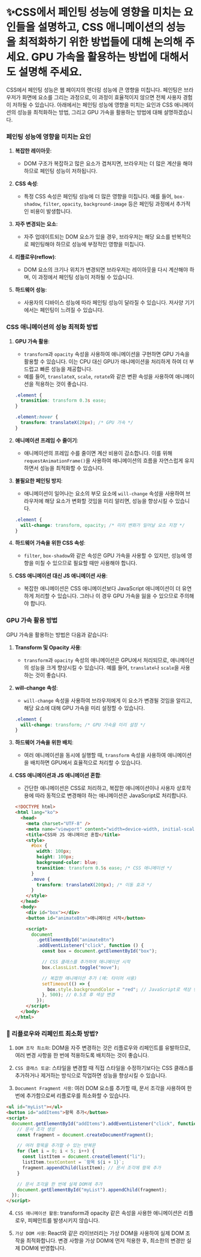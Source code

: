# ✨CSS에서 페인팅 성능에 영향을 미치는 요인들을 설명하고, CSS 애니메이션의 성능을 최적화하기 위한 방법들에 대해 논의해 주세요. GPU 가속을 활용하는 방법에 대해서도 설명해 주세요.

CSS에서 페인팅 성능은 웹 페이지의 렌더링 성능에 큰 영향을 미칩니다. 페인팅은 브라우저가 화면에 요소를 그리는 과정으로, 이 과정이 효율적이지 않으면 전체 사용자 경험이 저하될 수 있습니다. 아래에서는 페인팅 성능에 영향을 미치는 요인과 CSS 애니메이션의 성능을 최적화하는 방법, 그리고 GPU 가속을 활용하는 방법에 대해 설명하겠습니다.

### 페인팅 성능에 영향을 미치는 요인

1. **복잡한 레이아웃**:

   - DOM 구조가 복잡하고 많은 요소가 겹쳐지면, 브라우저는 더 많은 계산을 해야 하므로 페인팅 성능이 저하됩니다.

2. **CSS 속성**:

   - 특정 CSS 속성은 페인팅 성능에 더 많은 영향을 미칩니다. 예를 들어, `box-shadow`, `filter`, `opacity`, `background-image` 등은 페인팅 과정에서 추가적인 비용이 발생합니다.

3. **자주 변경되는 요소**:

   - 자주 업데이트되는 DOM 요소가 있을 경우, 브라우저는 해당 요소를 반복적으로 페인팅해야 하므로 성능에 부정적인 영향을 미칩니다.

4. **리플로우(reflow)**:

   - DOM 요소의 크기나 위치가 변경되면 브라우저는 레이아웃을 다시 계산해야 하며, 이 과정에서 페인팅 성능이 저하될 수 있습니다.

5. **하드웨어 성능**:
   - 사용자의 디바이스 성능에 따라 페인팅 성능이 달라질 수 있습니다. 저사양 기기에서는 페인팅이 느려질 수 있습니다.

### CSS 애니메이션의 성능 최적화 방법

1. **GPU 가속 활용**:

   - `transform`과 `opacity` 속성을 사용하여 애니메이션을 구현하면 GPU 가속을 활용할 수 있습니다. 이는 CPU 대신 GPU가 애니메이션을 처리하게 하여 더 부드럽고 빠른 성능을 제공합니다.
   - 예를 들어, `translateX`, `scale`, `rotate`와 같은 변환 속성을 사용하여 애니메이션을 적용하는 것이 좋습니다.

   ```css
   .element {
     transition: transform 0.3s ease;
   }

   .element:hover {
     transform: translateX(20px); /* GPU 가속 */
   }
   ```

2. **애니메이션 프레임 수 줄이기**:

   - 애니메이션의 프레임 수를 줄이면 계산 비용이 감소합니다. 이를 위해 `requestAnimationFrame()`을 사용하여 애니메이션의 흐름을 자연스럽게 유지하면서 성능을 최적화할 수 있습니다.

3. **불필요한 페인팅 방지**:

   - 애니메이션이 일어나는 요소의 부모 요소에 `will-change` 속성을 사용하여 브라우저에 해당 요소가 변화할 것임을 미리 알리면, 성능을 향상시킬 수 있습니다.

   ```css
   .element {
     will-change: transform, opacity; /* 미리 변화가 일어날 요소 지정 */
   }
   ```

4. **하드웨어 가속을 위한 CSS 속성**:

   - `filter`, `box-shadow`와 같은 속성은 GPU 가속을 사용할 수 있지만, 성능에 영향을 미칠 수 있으므로 필요할 때만 사용해야 합니다.

5. **CSS 애니메이션 대신 JS 애니메이션 사용**:
   - 복잡한 애니메이션은 CSS 애니메이션보다 JavaScript 애니메이션이 더 유연하게 처리할 수 있습니다. 그러나 이 경우 GPU 가속을 잃을 수 있으므로 주의해야 합니다.

### GPU 가속 활용 방법

GPU 가속을 활용하는 방법은 다음과 같습니다:

1. **Transform 및 Opacity 사용**:

   - `transform`과 `opacity` 속성의 애니메이션은 GPU에서 처리되므로, 애니메이션의 성능을 크게 향상시킬 수 있습니다. 예를 들어, `translate`나 `scale`을 사용하는 것이 좋습니다.

2. **will-change 속성**:

   - `will-change` 속성을 사용하여 브라우저에게 이 요소가 변경될 것임을 알리고, 해당 요소에 대해 GPU 가속을 미리 설정할 수 있습니다.

   ```css
   .element {
     will-change: transform; /* GPU 가속을 미리 설정 */
   }
   ```

3. **하드웨어 가속을 위한 배치**:

   - 여러 애니메이션을 동시에 실행할 때, `transform` 속성을 사용하여 애니메이션을 배치하면 GPU에서 효율적으로 처리할 수 있습니다.

4. **CSS 애니메이션과 JS 애니메이션 혼합**:

   - 간단한 애니메이션은 CSS로 처리하고, 복잡한 애니메이션이나 사용자 상호작용에 따라 동적으로 변경해야 하는 애니메이션은 JavaScript로 처리합니다.

   ```html
   <!DOCTYPE html>
   <html lang="ko">
     <head>
       <meta charset="UTF-8" />
       <meta name="viewport" content="width=device-width, initial-scale=1.0" />
       <title>CSS와 JS 애니메이션 혼합</title>
       <style>
         #box {
           width: 100px;
           height: 100px;
           background-color: blue;
           transition: transform 0.5s ease; /* CSS 애니메이션 */
         }
         .move {
           transform: translateX(200px); /* 이동 효과 */
         }
       </style>
     </head>
     <body>
       <div id="box"></div>
       <button id="animateBtn">애니메이션 시작</button>

       <script>
         document
           .getElementById("animateBtn")
           .addEventListener("click", function () {
             const box = document.getElementById("box");

             // CSS 클래스를 추가하여 애니메이션 시작
             box.classList.toggle("move");

             // 복잡한 애니메이션 추가 (예: 타이머 사용)
             setTimeout(() => {
               box.style.backgroundColor = "red"; // JavaScript로 색상 변경
             }, 500); // 0.5초 후 색상 변경
           });
       </script>
     </body>
   </html>
   ```

### 🤔 리플로우와 리페인트 최소화 방법?

1. `DOM 조작 최소화`: DOM을 자주 변경하는 것은 리플로우와 리페인트를 유발하므로, 여러 변경 사항을 한 번에 적용하도록 배치하는 것이 좋습니다.

2. `CSS 클래스 토글`: 스타일을 변경할 때 직접 스타일을 수정하기보다는 CSS 클래스를 추가하거나 제거하는 방식으로 작업하면 성능을 향상시킬 수 있습니다.

3. `Document Fragment 사용`: 여러 DOM 요소를 추가할 때, 문서 조각을 사용하여 한 번에 추가함으로써 리플로우를 최소화할 수 있습니다.

```html
<ul id="myList"></ul>
<button id="addItems">항목 추가</button>
<script>
  document.getElementById("addItems").addEventListener("click", function () {
    // 문서 조각 생성
    const fragment = document.createDocumentFragment();

    // 여러 항목을 추가할 수 있는 반복문
    for (let i = 0; i < 5; i++) {
      const listItem = document.createElement("li");
      listItem.textContent = `항목 ${i + 1}`;
      fragment.appendChild(listItem); // 문서 조각에 항목 추가
    }

    // 문서 조각을 한 번에 실제 DOM에 추가
    document.getElementById("myList").appendChild(fragment);
  });
</script>
```

4. `CSS 애니메이션 활용`: transform과 opacity 같은 속성을 사용한 애니메이션은 리플로우, 피페인트를 발생시키지 않습니다.

5. `가상 DOM 사용`: React와 같은 라이브러리는 가상 DOM을 사용하여 실제 DOM 조작을 최적화합니다. 변경 사항을 가상 DOM에 먼저 적용한 후, 최소한의 변경만 실제 DOM에 반영합니다.
